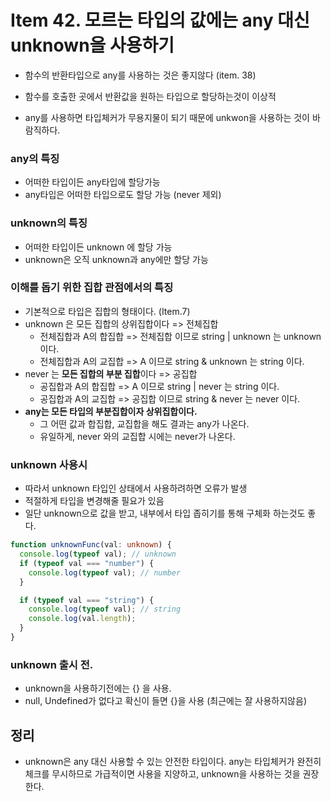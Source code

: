 # Item 42. 모르는 타입의 값에는 any 대신 unknown을 사용하기

- 함수의 반환타입으로 any를 사용하는 것은 좋지않다 (item. 38)
- 함수를 호출한 곳에서 반환값을 원하는 타입으로 할당하는것이 이상적

- any를 사용하면 타입체커가 무용지물이 되기 때문에 unkwon을 사용하는 것이 바람직하다.

### any의 특징

- 어떠한 타입이든 any타입에 할당가능
- any타입은 어떠한 타입으로도 할당 가능 (never 제외)

### unknown의 특징

- 어떠한 타입이든 unknown 에 할당 가능
- unknown은 오직 unknown과 any에만 할당 가능

### 이해를 돕기 위한 집합 관점에서의 특징

- 기본적으로 타입은 집합의 형태이다. (Item.7)
- unknown 은 모든 집합의 상위집합이다 => 전체집합
  - 전체집합과 A의 합집합 => 전체집합 이므로 string | unknown 는 unknown 이다.
  - 전체집합과 A의 교집합 => A 이므로 string & unknown 는 string 이다.
- never 는 **모든 집합의 부분 집합**이다 => 공집합
  - 공집합과 A의 합집합 => A 이므로 string | never 는 string 이다.
  - 공집합과 A의 교집합 => 공집합 이므로 string & never 는 never 이다.
- **any는 모든 타입의 부분집합이자 상위집합이다.**
  - 그 어떤 값과 합집합, 교집합을 해도 결과는 any가 나온다.
  - 유일하게, never 와의 교집합 시에는 never가 나온다.

### unknown 사용시

- 따라서 unknown 타입인 상태에서 사용하려하면 오류가 발생
- 적절하게 타입을 변경해줄 필요가 있음
- 일단 unknown으로 값을 받고, 내부에서 타입 좁히기를 통해 구체화 하는것도 좋다.

```typescript
function unknownFunc(val: unknown) {
  console.log(typeof val); // unknown
  if (typeof val === "number") {
    console.log(typeof val); // number
  }

  if (typeof val === "string") {
    console.log(typeof val); // string
    console.log(val.length);
  }
}
```

### unknown 출시 전.

- unknown을 사용하기전에는 {} 을 사용.
- null, Undefined가 없다고 확신이 들면 {}을 사용 (최근에는 잘 사용하지않음)

## 정리

- unknown은 any 대신 사용할 수 있는 안전한 타입이다. any는 타입체커가 완전히 체크를 무시하므로 가급적이면 사용을 지양하고, unknown을 사용하는 것을 권장한다.
